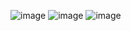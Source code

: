 ![image](https://user-images.githubusercontent.com/60819030/111468754-ea695280-874b-11eb-9fff-4398c0792480.png)
![image](https://user-images.githubusercontent.com/60819030/111468788-f0f7ca00-874b-11eb-863b-c6aabbd649c5.png)
![image](https://user-images.githubusercontent.com/60819030/111468693-dcb3cd00-874b-11eb-80b9-68b6dbbf472f.png)

